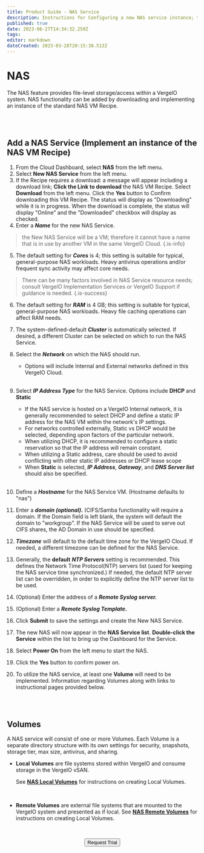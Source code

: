 ```yaml
---
title: Product Guide - NAS Service
description: Instructions for Configuring a new NAS service instance; these steps are necessary in order to use NAS within VergeIO.
published: true
date: 2023-06-27T14:34:32.250Z
tags: 
editor: markdown
dateCreated: 2023-03-28T20:15:38.513Z
---
```


# NAS

The NAS feature provides file-level storage/access within a VergeIO system. NAS functionality can be added by downloading and implementing an instance of the standard NAS VM Recipe.

<br>
<br>

## Add a NAS Service (Implement an instance of the NAS VM Recipe)

1. From the Cloud Dashboard, select **NAS** from the left menu.
2. Select **New NAS Service** from the left menu.
3. If the Recipe requires a download: a message will appear including a download link; **Click the Link to download** the NAS VM Recipe. Select **Download** from the left menu. Click the **Yes** button to Confirm downloading this VM Recipe. The status will display as "Downloading" while it is in progress. When the download is complete, the status will display "Online" and the "Downloaded" checkbox will display as checked.
4. Enter a ***Name*** for the new NAS Service.
>  the New NAS Service will be a VM; therefore it cannot have a name that is in use by another VM in the same VergeIO Cloud. {.is-info}

5. The default setting for ***Cores*** is 4; this setting is suitable for typical, general-purpose NAS workloads. Heavy antivirus operations and/or frequent sync activity may affect core needs. 

> There can be many factors involved in NAS Service resource needs; consult VergeIO Implementation Services or VergeIO Support if guidance is needed. {.is-success}

6. The default setting for ***RAM*** is 4 GB; this setting is suitable for typical, general-purpose NAS workloads. Heavy file caching operations can affect RAM needs.
7. The system-defined-default ***Cluster*** is automatically selected. If desired, a different Cluster can be selected on which to run the NAS Service.
8. Select the ***Network*** on which the NAS should run.
    -   Options will include Internal and External networks defined in this VergeIO Cloud.
    <br>
9. Select ***IP Address Type*** for the NAS Service. Options include **DHCP** and **Static**
    -   If the NAS service is hosted on a VergeIO Internal network, it is generally recommended to select DHCP and define a static IP address for the NAS VM within the network's IP settings.
    -   For networks controlled externally, Static vs DHCP would be selected, depending upon factors of the particular network.
    -   When utilizing DHCP, it is recommended to configure a static reservation so that the IP address will remain constant.
    -   When utilizing a Static address, care should be used to avoid conflicting with other static IP addresses or DHCP lease scope
    -   When **Static** is selected, ***IP Address***, ***Gateway***, and ***DNS Server list*** should also be specified.
    <br>
    
10. Define a ***Hostname*** for the NAS Service VM. (Hostname defaults to "nas")
11. Enter a ***domain (optional).*** (CIFS/Samba functionality will require a domain. If the Domain field is left blank, the system will default the domain to "workgroup". If the NAS Service will be used to serve out CIFS shares, the AD Domain in use should be specified.
12. ***Timezone*** will default to the default time zone for the VergeIO Cloud. If needed, a different timezone can be defined for the NAS Service.
13. Generally, the **default** ***NTP Servers*** setting is recommended. This defines the Network Time Protocol(NTP) servers list (used for keeping the NAS service time synchronized.) If needed, the default NTP server list can be overridden, in order to explicitly define the NTP server list to be used.
14. (Optional) Enter the address of a ***Remote Syslog server.***
15. (Optional) Enter a ***Remote Syslog Template.***
16. Click **Submit** to save the settings and create the New NAS Service.
17. The new NAS will now appear in the **NAS Service list**. **Double-click the Service** within the list to bring up the Dashboard for the Service.
18. Select **Power On** from the left menu to start the NAS.
19. Click the **Yes** button to confirm power on.
20. To utilize the NAS service, at least one **Volume** will need to be implemented. Information regarding Volumes along with links to instructional pages provided below.

<br>
<br>

## Volumes

A NAS service will consist of one or more Volumes. Each Volume is a separate directory structure with its own settings for security, snapshots, storage tier, max size, antivirus, and sharing.

-   **Local Volumes** are file systems stored within VergeIO and consume storage in the VergeIO vSAN.


	  See [**NAS Local Volumes**](/public/ProductGuide/naslocalvolumes)  for instructions on creating Local Volumes.


<br>

-   **Remote Volumes** are external file systems that are mounted to the VergeIO system and presented as if local.
See [**NAS Remote Volumes**](/public/ProductGuide/nasremotevolumes) for instructions on creating Local Volumes.

<br>

<div style="text-align:center; margin-bottom:5px">

  <a href="https://www.verge.io/test-drive#Demo-Section"><button class="button-cta">Request Trial</button></a>
</div>